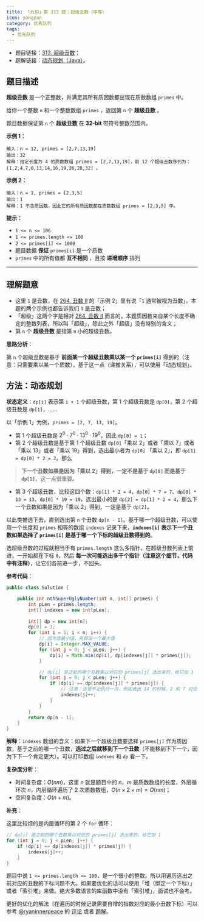 ```yaml
---
title: 「力扣」第 313 题：超级丑数（中等）
icon: yongyan
category: 优先队列
tags:
  - 优先队列
---
```


+ 题目链接：[313. 超级丑数](https://leetcode-cn.com/problems/super-ugly-number/)；
+ 题解链接：[动态规划（Java）](https://leetcode-cn.com/problems/super-ugly-number/solution/dong-tai-gui-hua-java-by-liweiwei1419-1yna/)。


## 题目描述

**超级丑数** 是一个正整数，并满足其所有质因数都出现在质数数组 `primes` 中。

给你一个整数 `n` 和一个整数数组 `primes` ，返回第 `n` 个 **超级丑数** 。

题目数据保证第 `n` 个 **超级丑数** 在 **32-bit** 带符号整数范围内。

**示例 1：**

```
输入：n = 12, primes = [2,7,13,19]
输出：32 
解释：给定长度为 4 的质数数组 primes = [2,7,13,19]，前 12 个超级丑数序列为：[1,2,4,7,8,13,14,16,19,26,28,32] 。
```

**示例 2：**

```
输入：n = 1, primes = [2,3,5]
输出：1
解释：1 不含质因数，因此它的所有质因数都在质数数组 primes = [2,3,5] 中。
```

**提示：**

- `1 <= n <= 106`
- `1 <= primes.length <= 100`
- `2 <= primes[i] <= 1000`
- 题目数据 **保证** `primes[i]` 是一个质数
- `primes` 中的所有值都 **互不相同** ，且按 **递增顺序** 排列

---

## 理解题意

+ 这里 `1` 是丑数，在 [264. 丑数 II](/problems/ugly-number-ii/) 的「示例 2」里有说「`1` 通常被视为丑数」，本题的两个示例也都告诉我们 `1` 是丑数；
+ 「超级」这两个字是相对 [264. 丑数 II](/problems/ugly-number-ii/) 而言的，本题质因数来自某个长度不确定的整数列表，所以叫「超级」，除此之外「超级」没有特别的含义；
+ 第 `n` 个 **超级丑数** 是指第 `n` 小的超级丑数。


**思路分析**：

第 `n` 个超级丑数是基于 **前面某一个超级丑数乘以某一个 `primes[i]`** 得到的（注意：只需要乘以某一个质数），基于这一点（递推关系），可以使用「动态规划」。

## 方法：动态规划

**状态定义**：`dp[i]` 表示第 `i + 1` 个超级丑数，第 1 个超级丑数是 `dp[0]`，第 2 个超级丑数是 `dp[1]`，……

以「示例 1」为例，`primes = [2, 7, 13, 19]`。

+ 第 1 个超级丑数是 $2^0 \cdot 7^0 \cdot 13^0 \cdot 19^0$，因此 `dp[0] = 1`；
+ 第 2 个超级丑数是基于第 1 个超级丑数 `dp[0]`「乘以 2」或者「乘以 7」或者「乘以 13」或者「乘以 19」得到，选出最小者为 `dp[0]` 「乘以 2」，即 `dp[1] = dp[0] * 2 = 2`。那么 

> **下一个丑数如果是因为「乘以 2」得到，一定不是基于 `dp[0]` 而是基于 `dp[1]`**，这一点很重要。

+ 第 3 个超级丑数，比较这四个数：`dp[1] * 2 = 4`，`dp[0] * 7 = 7`、`dp[0] * 13 = 13`、`dp[0] * 19 = 19`，选出最小的是 `dp[2] = dp[1] * 2 = 4`，那么下一个丑数如果是因为「乘以 2」得到，一定是基于 `dp[2]`。

以此类推选下去，直到选出第 `n` 个丑数 `dp[n - 1]`。基于哪一个超级丑数，可以使用一个长度和 `primes` 相等的数组 `indexes` 记录下来，**`indexes[i]` 表示下一个丑数如果选择了 `primes[i]` 是基于哪一个下标的超级丑数得到的**。

选超级丑数的过程就相当于有 `primes.length` 这么多指针，在超级丑数列表上前进，一开始都在下标 `0`，然后 **每一次可能选出多干个指针（注意这个细节，代码中有注释）**，让它们各前进一步，不回头。

**参考代码**：

```Java []
public class Solution {

    public int nthSuperUglyNumber(int n, int[] primes) {
        int pLen = primes.length;
        int[] indexes = new int[pLen];
        
        int[] dp = new int[n];
        dp[0] = 1;
        for (int i = 1; i < n; i++) {
            // 因为选最小值，先假设一个最大值
            dp[i] = Integer.MAX_VALUE;
            for (int j = 0; j < pLen; j++) {
                dp[i] = Math.min(dp[i], dp[indexes[j]] * primes[j]);
            }

            // dp[i] 是之前的哪个丑数乘以对应的 primes[j] 选出来的，给它加 1
            for (int j = 0; j < pLen; j++) {
                if (dp[i] == dp[indexes[j]] * primes[j]) {
                    // 注意：这里不止执行一次，例如选出 14 的时候，2 和 7 对应的最小丑数下标都要加 1，大家可以打印 indexes 和 dp 的值加以验证
                    indexes[j]++;
                }
            }
        }
        return dp[n - 1];
    }
}
```

**解释**：`indexes` 数组的含义：如果下一个超级丑数要选择 `primes[j]` 作为质因数，基于之前的哪一个丑数，**选过之后就移到下一个丑数**（不能移到下下一个，因为下下一个肯定更大）。可以打印数组 `indexes` 和 `dp` 看一下。


**复杂度分析**：

+ 时间复杂度：$O(nm)$，这里 $n$ 就是题目中的 $n$，$m$ 是质数数组的长度，外层循环次 $n$，内层循环遍历了 2 次质数数组，$O(n \times 2 \times m) = O(nm)$；
+ 空间复杂度：$O(n + m)$。

**补充**：

这里比较烦的是内层循环的第 2 个 `for` 循环：

```java
// dp[i] 是之前的哪个丑数乘以对应的 primes[j] 选出来的，给它加 1
for (int j = 0; j < pLen; j++) {
    if (dp[i] == dp[indexes[j]] * primes[j]) {
        indexes[j]++;
    }
}
```

题目中说 `1 <= primes.length <= 100`，是一个很小的整数。所以用遍历选出之前对应的丑数的下标问题不大。如果要优化的话可以使用「堆（绑定一个下标）」或者「索引堆」来做。绝大多数语言的库函数中没有「索引堆」，面试也不会考。

更好的优化的解法（在遍历的时候记录需要自增的指数对应的最小丑数下标）可以参考 [@ryaninnerpeace](/u/ryaninnerpeace/) 的 [评论](https://leetcode-cn.com/problems/super-ugly-number/solution/dong-tai-gui-hua-java-by-liweiwei1419-1yna/1070728) 或者 [题解](https://leetcode-cn.com/problems/super-ugly-number/solution/dong-tai-gui-hua-by-ryaninnerpeace-07cj/)。